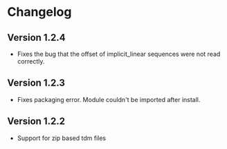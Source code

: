 # Changelog
## Version 1.2.4
- Fixes the bug that the offset of implicit_linear sequences were not read correctly.

## Version 1.2.3
- Fixes packaging error.
Module couldn't be imported after install.

## Version 1.2.2
- Support for zip based tdm files
